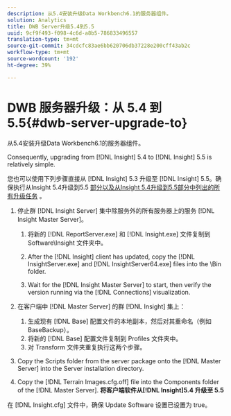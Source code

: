 ```yaml
---
description: 从5.4安装升级Data Workbench6.1的服务器组件。
solution: Analytics
title: DWB Server升级5.4到5.5
uuid: 9cf9f493-f098-4c6d-a8b5-786833496557
translation-type: tm+mt
source-git-commit: 34cdcfc83ae6bb620706db37228e200cff43ab2c
workflow-type: tm+mt
source-wordcount: '192'
ht-degree: 39%

---
```



# DWB 服务器升级：从 5.4 到 5.5{#dwb-server-upgrade-to}

从5.4安装升级Data Workbench6.1的服务器组件。

Consequently, upgrading from [!DNL Insight] 5.4 to [!DNL Insight] 5.5 is relatively simple.

您也可以使用下列步骤直接从 [!DNL Insight] 5.3 升级至 [!DNL Insight] 5.5。确保执行从Insight 5.4升级到5.5 [部分以及从Insight 5.4升级到5.5](../../../../home/c-inst-svr/c-upgrd-uninst-sftwr/c-upgrd-sftwr/t-upgrd-to-5.5.md#task-b581e47952e941158d52db3e68f076b9)[部分中列出的所有升级任务](../../../../home/c-inst-svr/c-upgrd-uninst-sftwr/c-upgrd-sftwr/t-upgrd-to-5.5.md#task-b581e47952e941158d52db3e68f076b9) 。

1. 停止群 [!DNL Insight Server] 集中除服务外的所有服务器上的服务 [!DNL Insight Master Server]。

   1. 将新的 [!DNL ReportServer.exe] 和 [!DNL Insight.exe] 文件复制到 Software\Insight 文件夹中。

   1. After the [!DNL Insight] client has updated, copy the [!DNL InsightServer.exe] and [!DNL InsightServer64.exe] files into the \Bin folder.

   1. Wait for the [!DNL Insight Master Server] to start, then verify the version running via the [!DNL Connections] visualization.

1. 在客户端中 [!DNL Master Server] 的群 [!DNL Insight] 集上：

   1. 生成现有 [!DNL Base] 配置文件的本地副本，然后对其重命名（例如 BaseBackup）。
   1. 将新的 [!DNL Base] 配置文件复制到 Profiles 文件夹中。
   1. 对 Transform 文件夹重复执行这两个步骤。

1. Copy the Scripts folder from the server package onto the [!DNL Master Server] into the Server installation directory.
1. Copy the [!DNL Terrain Images.cfg.off] file into the Components folder of the [!DNL Master Server].
   **将客户端软件从[!DNL Insight]5.4 升级至 5.5**

在 [!DNL Insight.cfg] 文件中，确保 Update Software 设置已设置为 true。
